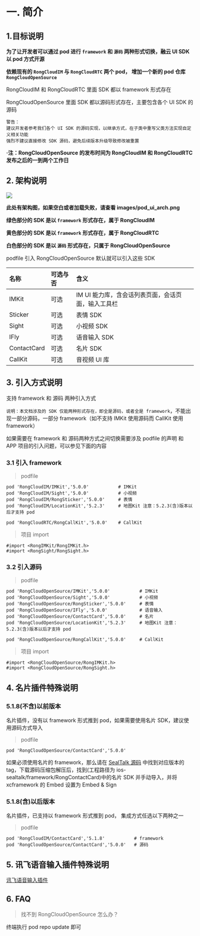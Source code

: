 # 一. 简介

## 1.目标说明

**为了让开发者可以通过 pod 进行 `framework` 和 `源码` 两种形式切换，融云 UI SDK 以 pod 方式开源**

**依赖现有的 `RongCloudIM` 与 `RongCloudRTC` 两个 pod， 增加一个新的 pod 仓库 `RongCloudOpenSource`**

RongCloudIM 和 RongCloudRTC 里面 SDK 都以 framework 形式存在

RongCloudOpenSource 里面 SDK 都以源码形式存在，主要包含各个 UI SDK 的源码


```
警告：
建议开发者参考我们各个 UI SDK 的源码实现，以继承方式，在子类中重写父类方法实现自定义相关功能
强烈不建议直接修改 SDK 源码，避免后续版本升级导致修改被重置
```

**·注：RongCloudOpenSource 的发布时间为 RongCloudIM 和 RongCloudRTC 发布之后的一到两个工作日**

## 2. 架构说明

![](./images/pod_ui_arch.png)

**此处有架构图，如果空白或者加载失败，请查看 images/pod_ui_arch.png**

**绿色部分的 SDK 是以 `framework` 形式存在，属于 RongCloudIM**

**黄色部分的 SDK 是以 `framework` 形式存在，属于 RongCloudRTC**

**白色部分的 SDK 是以 `源码` 形式存在，只属于 RongCloudOpenSource**


podfile 引入 RongCloudOpenSource 默认就可以引入这些 SDK

名称| 可选与否|含义
:---|:---|:---
IMKit|可选|IM UI 能力库，含会话列表页面，会话页面，输入工具栏
Sticker|可选|表情 SDK
Sight|可选|小视频 SDK
IFly|可选|语音输入 SDK
ContactCard|可选|名片 SDK
CallKit|可选|音视频 UI 库

## 3. 引入方式说明

支持 framework 和 源码 两种引入方式

`说明：本文档涉及的 SDK 仅能两种形式存在，即全是源码，或者全是 framework`，不能出现一部分源码，一部分 framework（如不支持 IMKit 使用源码而 CallKit 使用 framework）

如果需要在 framework 和 源码两种方式之间切换需要涉及 podfile 的声明 和 APP 项目的引入问题，可以参见下面的内容

### 3.1 引入 framework

> podfile

```
pod 'RongCloudIM/IMKit','5.0.0'           # IMKit
pod 'RongCloudIM/Sight','5.0.0'           # 小视频
pod 'RongCloudIM/RongSticker','5.0.0'     # 表情
pod 'RongCloudIM/LocationKit','5.2.3'	  # 地图Kit 注意：5.2.3(含)版本以后才支持 pod

pod 'RongCloudRTC/RongCallKit','5.0.0'    # CallKit
```

> 项目 import

```
#import <RongIMKit/RongIMKit.h>
#import <RongSight/RongSight.h>
```

### 3.2 引入源码

> podfile

```
pod 'RongCloudOpenSource/IMKit','5.0.0'           # IMKit
pod 'RongCloudOpenSource/Sight','5.0.0'           # 小视频
pod 'RongCloudOpenSource/RongSticker','5.0.0'     # 表情
pod 'RongCloudOpenSource/IFly','5.0.0'            # 语音输入
pod 'RongCloudOpenSource/ContactCard','5.0.0'     # 名片
pod 'RongCloudOpenSource/LocationKit','5.2.3'     # 地图Kit 注意：5.2.3(含)版本以后才支持 pod

pod 'RongCloudOpenSource/RongCallKit','5.0.0'     # CallKit
```

> 项目 import

```
#import <RongCloudOpenSource/RongIMKit.h>
#import <RongCloudOpenSource/RongSight.h>
```

## 4. 名片插件特殊说明

### 5.1.8(不含)以前版本
名片插件，没有以 framework 形式推到 pod，如果需要使用名片 SDK，建议使用源码方式导入
> podfile

```
pod 'RongCloudOpenSource/ContactCard','5.0.0' 
```

如果必须使用名片的 framework，那么请在 [SealTalk 源码](https://github.com/rongcloud/sealtalk-ios/tags) 中找到对应版本的 tag，下载源码压缩包解压后，找到(工程路径为 ios-sealtalk/framework/RongContactCard)中的名片 SDK 并手动导入，并将 xcframework 的 Embed 设置为 Embed & Sign

### 5.1.8(含)以后版本
名片插件，已支持以 framework 形式推到 pod， 集成方式任选以下两种之一
> podfile

```
pod 'RongCloudIM/ContactCard','5.1.8'           # framework
pod 'RongCloudOpenSource/ContactCard','5.0.0'   # 源码
```

## 5. 讯飞语音输入插件特殊说明

[讯飞语音输入插件](./ifly.md)

## 6. FAQ

> 找不到 RongCloudOpenSource 怎么办？

终端执行 pod repo update 即可
